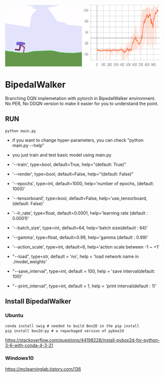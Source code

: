 <left><img src="https://github.com/seolhokim/BipedalWalker-BranchingDQN/blob/master/assets/video.gif" width="250" height="200"></left>
<left><img src="https://github.com/seolhokim/BipedalWalker-BranchingDQN/blob/master/assets/score.PNG" width="250" height="200"></left>
# BipedalWalker
Branching DQN implemetation with pytorch in BipedalWalker environment. No PER, No DDQN version to make it easier for you to understand the point.

## RUN

~~~
python main.py
~~~

  - if you want to change hyper-parameters, you can check "python main.py --help"
  - you just train and test basic model using main.py

  - '--train', type=bool, default=True, help="(default: True)"
  - '--render', type=bool, default=False, help="(default: False)"
  - '--epochs', type=int, default=1000, help='number of epochs, (default: 1000)'
  - '--tensorboard', type=bool, default=False, help='use_tensorboard, (default: False)'
  - '--lr_rate', type=float, default=0.0001, help='learning rate (default : 0.0001)'
  - '--batch_size', type=int, default=64, help='batch size(default : 64)'
  - '--gamma', type=float, default=0.99, help='gamma (default : 0.99)'
  - '--action_scale', type=int, default=6, help='action scale between -1 ~ +1'
  - "--load", type=str, default = 'no', help = 'load network name in ./model_weights'
  - "--save_interval", type=int, default = 100, help = 'save interval(default: 100)'
  - "--print_interval", type=int, default = 1, help = 'print interval(default : 1)'
## Install BipedalWalker

### Ubuntu
```
conda install swig # needed to build Box2D in the pip install
pip install box2d-py # a repackaged version of pybox2d
```

https://stackoverflow.com/questions/44198228/install-pybox2d-for-python-3-6-with-conda-4-3-21

### Windows10

https://mclearninglab.tistory.com/136

